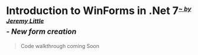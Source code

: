 # Introduction to WinForms in .Net 7<sub><sup><sup>_[~ by Jeremy Little](mailto:jeremy@jwlittle.net?subject=Refresher-Projects%20repo,%20how-to-fork-a-repo.md%20page)_</sup></sup></sup><sup><br /> - _New form creation_</sup>

> Code walkthrough coming Soon
